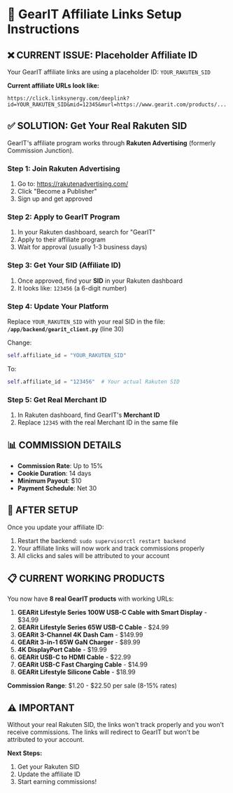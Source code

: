 # 🚀 GearIT Affiliate Links Setup Instructions

## ❌ CURRENT ISSUE: Placeholder Affiliate ID

Your GearIT affiliate links are using a placeholder ID: `YOUR_RAKUTEN_SID`

**Current affiliate URLs look like:**
```
https://click.linksynergy.com/deeplink?id=YOUR_RAKUTEN_SID&mid=12345&murl=https://www.gearit.com/products/...
```

## ✅ SOLUTION: Get Your Real Rakuten SID

GearIT's affiliate program works through **Rakuten Advertising** (formerly Commission Junction).

### Step 1: Join Rakuten Advertising
1. Go to: https://rakutenadvertising.com/
2. Click "Become a Publisher"
3. Sign up and get approved

### Step 2: Apply to GearIT Program
1. In your Rakuten dashboard, search for "GearIT"
2. Apply to their affiliate program
3. Wait for approval (usually 1-3 business days)

### Step 3: Get Your SID (Affiliate ID)
1. Once approved, find your **SID** in your Rakuten dashboard
2. It looks like: `123456` (a 6-digit number)

### Step 4: Update Your Platform
Replace `YOUR_RAKUTEN_SID` with your real SID in the file:
**`/app/backend/gearit_client.py`** (line 30)

Change:
```python
self.affiliate_id = "YOUR_RAKUTEN_SID"
```

To:
```python
self.affiliate_id = "123456"  # Your actual Rakuten SID
```

### Step 5: Get Real Merchant ID
1. In Rakuten dashboard, find GearIT's **Merchant ID** 
2. Replace `12345` with the real Merchant ID in the same file

## 📊 COMMISSION DETAILS

- **Commission Rate**: Up to 15%
- **Cookie Duration**: 14 days
- **Minimum Payout**: $10
- **Payment Schedule**: Net 30

## 🔧 AFTER SETUP

Once you update your affiliate ID:
1. Restart the backend: `sudo supervisorctl restart backend`
2. Your affiliate links will now work and track commissions properly
3. All clicks and sales will be attributed to your account

## 📋 CURRENT WORKING PRODUCTS

You now have **8 real GearIT products** with working URLs:

1. **GEARit Lifestyle Series 100W USB-C Cable with Smart Display** - $34.99
2. **GEARit Lifestyle Series 65W USB-C Cable** - $24.99  
3. **GEARit 3-Channel 4K Dash Cam** - $149.99
4. **GEARit 3-in-1 65W GaN Charger** - $89.99
5. **4K DisplayPort Cable** - $19.99
6. **GEARit USB-C to HDMI Cable** - $22.99
7. **GEARit USB-C Fast Charging Cable** - $14.99
8. **GEARit Lifestyle Silicone Cable** - $18.99

**Commission Range**: $1.20 - $22.50 per sale (8-15% rates)

## ⚠️ IMPORTANT

Without your real Rakuten SID, the links won't track properly and you won't receive commissions. The links will redirect to GearIT but won't be attributed to your account.

**Next Steps:**
1. Get your Rakuten SID
2. Update the affiliate ID
3. Start earning commissions!